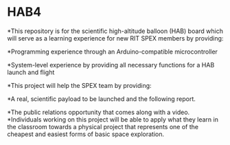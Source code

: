 # HAB4
 *This repository is for the scientific high-altitude balloon (HAB) board which will serve as a learning experience for new RIT SPEX members by providing:
 
 *Programming experience through an Arduino-compatible microcontroller
 
 *System-level experience by providing all necessary functions for a HAB launch and flight
 
 *This project will help the SPEX team by providing:
 
 *A real, scientific payload to be launched and the following report.
 
 *The public relations opportunity that comes along with a video.
 *Individuals working on this project will be able to apply what they learn in the classroom towards a physical project that represents one of the cheapest and easiest forms of basic space exploration.
